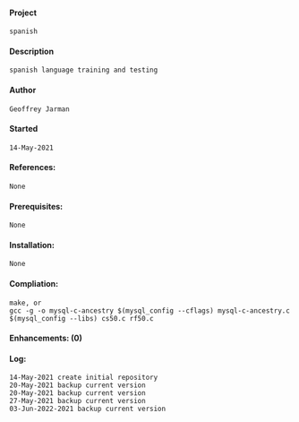 #### Project
    spanish
#### Description
    spanish language training and testing
#### Author
    Geoffrey Jarman
#### Started
    14-May-2021
#### References:
    None
#### Prerequisites:
    None
#### Installation:
    None
#### Compliation:
    make, or
    gcc -g -o mysql-c-ancestry $(mysql_config --cflags) mysql-c-ancestry.c $(mysql_config --libs) cs50.c rf50.c
#### Enhancements: (0)
#### Log:
    14-May-2021 create initial repository
    20-May-2021 backup current version
    20-May-2021 backup current version
    27-May-2021 backup current version
    03-Jun-2022-2021 backup current version
